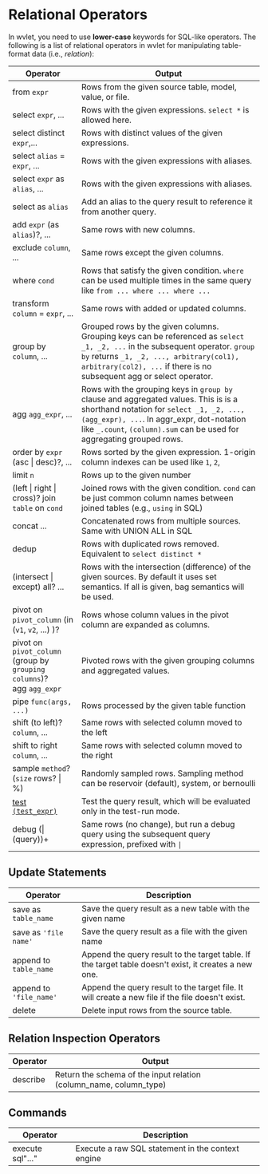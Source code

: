 # Relational Operators

In wvlet, you need to use __lower-case__ keywords for SQL-like operators. The following is a list of relational operators in wvlet for manipulating table-format data (i.e., _relation_):

| Operator                                                                        | Output                                                                                                                                                                                                                                                  |
|---------------------------------------------------------------------------------|---------------------------------------------------------------------------------------------------------------------------------------------------------------------------------------------------------------------------------------------------------| 
| from `expr`                                                                     | Rows from the given source table, model, value, or file.                                                                                                                                                                                                |
| select `expr`, ...                                                              | Rows with the given expressions. `select *` is allowed here.                                                                                                                                                                                            |
| select distinct `expr`,...                                                      | Rows with distinct values of the given expressions.                                                                                                                                                                                                     |
| select `alias` = `expr`, ...                                                    | Rows with the given expressions with aliases.                                                                                                                                                                                                           |
| select `expr` as `alias`, ...                                                   | Rows with the given expressions with aliases.                                                                                                                                                                                                           |
| select as `alias`                                                               | Add an alias to the query result to reference it from another query.                                                                                                                                                                                    |
| add `expr` (as `alias`)?, ...                                                   | Same rows with new columns.                                                                                                                                                                                                                             |
| exclude `column`, ...                                                           | Same rows except the given columns.                                                                                                                                                                                                                     |
| where `cond`                                                                    | Rows that satisfy the given condition. `where` can be used multiple times in the same query like `from ... where ... where ...`                                                                                                                         |
| transform `column` = `expr`, ...                                                | Same rows with added or updated columns.                                                                                                                                                                                                                |  
| group by `column`, ...                                                          | Grouped rows by the given columns. Grouping keys can be referenced as `select _1, _2, ...`  in the subsequent operator. `group by` returns `_1, _2, ..., arbitrary(col1), arbitrary(col2), ...` if there is no subsequent agg or select operator.       |
| agg `agg_expr`, ...                                                             | Rows with the grouping keys in `group by` clause and aggregated values.  This is is a shorthand notation for `select _1, _2, ..., (agg_expr), ...`. In aggr_expr, dot-notation like `_.count`, `(column).sum` can be used for aggregating grouped rows. |
| order by `expr` (asc \| desc)?, ...                                             | Rows sorted by the given expression. 1-origin column indexes can be used like `1`, `2`,                                                                                                                                                                 |
| limit `n`                                                                       | Rows up to the given number                                                                                                                                                                                                                             |
| (left \| right \| cross)? join `table` on `cond`                                | Joined rows with the given condition. `cond` can be just common column names between joined tables (e.g., `using` in SQL)                                                                                                                               |
| concat ...                                                                      | Concatenated rows from multiple sources. Same with UNION ALL in SQL                                                                                                                                                                                     |
| dedup                                                                           | Rows with duplicated rows removed. Equivalent to `select distinct *`                                                                                                                                                                                    | 
| (intersect \| except) all? ...                                                  | Rows with the intersection (difference) of the given sources. By default it uses set semantics. If all is given, bag semantics will be used.                                                                                                            |
| pivot on `pivot_column` (in (`v1`, `v2`, ...) )?                                | Rows whose column values in the pivot column are expanded as columns.                                                                                                                                                                                   |
| pivot on `pivot_column`<br/> (group by `grouping columns`)?<br/> agg `agg_expr` | Pivoted rows with the given grouping columns and aggregated values.                                                                                                                                                                                     |
| pipe `func(args, ...)`                                                          | Rows processed by the given table function                                                                                                                                                                                                              |
| shift (to left)? `column`, ...                                                  | Same rows with selected column moved to the left                                                                                                                                                                                                        |
| shift to right `column`, ...                                                    | Same rows with selected column moved to the right                                                                                                                                                                                                       |
| sample `method`? (`size` rows? \| %)                                            | Randomly sampled rows. Sampling method can be reservoir (default), system, or bernoulli                                                                                                                                                                 | 
| [test `(test_expr)`](test-syntax.md)                                            | Test the query result, which will be evaluated only in the test-run mode.                                                                                                                                                                               |
| debug (\| (query))+                                                             | Same rows (no change), but run a debug query using the subsequent query expression, prefixed with `\|`                                                                                                                                                  |

## Update Statements

| Operator                | Description                                                                                           |
|-------------------------|-------------------------------------------------------------------------------------------------------|
| save as `table_name`    | Save the query result as a new table with the given name                                              |
| save as `'file name'`   | Save the query result as a file with the given name                                                   |
| append to `table_name`  | Append the query result to the target table. If the target table doesn't exist, it creates a new one. |
| append to `'file_name'` | Append the query result to the target file. It will create a new file if the file doesn't exist.      |
| delete                  | Delete input rows from the source table.                                                              |

## Relation Inspection Operators

| Operator | Output                                                             |
| --- |--------------------------------------------------------------------|
| describe | Return the schema of the input relation (column_name, column_type) |


## Commands 

| Operator | Description |
| --- | --- |
| execute sql"..." | Execute a raw SQL statement in the context engine |
